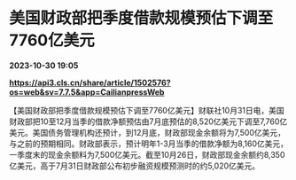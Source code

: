 # 美国财政部把季度借款规模预估下调至7760亿美元

**2023-10-30 19:05**

**https://api3.cls.cn/share/article/1502576?os=web&sv=7.7.5&app=CailianpressWeb**

【美国财政部把季度借款规模预估下调至7760亿美元】财联社10月31日电，美国财政部把10至12月当季的借款净额预估由7月底预估的8,520亿美元下调至7,760亿美元。美国债务管理机构还预计，到12月底，财政部现金余额将为7,500亿美元，与之前的预期相同。财政部表示，预计明年1-3月当季的借款净额为8,160亿美元，一季度末的现金余额料为7,500亿美元。截至10月26日，财政部现金余额约8,350亿美元，高于7月31日财政部公布初步融资规模预测时的约5,020亿美元。